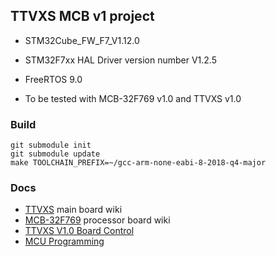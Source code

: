 ## TTVXS MCB v1 project

 * STM32Cube_FW_F7_V1.12.0
 * STM32F7xx HAL Driver version number V1.2.5
 * FreeRTOS 9.0

 * To be tested with MCB-32F769 v1.0 and TTVXS v1.0

### Build

```
git submodule init
git submodule update
make TOOLCHAIN_PREFIX=~/gcc-arm-none-eabi-8-2018-q4-major
```

### Docs

 * [TTVXS](https://afi-project.jinr.ru/projects/ttvxs/wiki) main board wiki
 * [MCB-32F769](https://afi-project.jinr.ru/projects/mcb-32f769/wiki/Wiki) processor board wiki
 * [TTVXS V1.0 Board Control](https://afi-project.jinr.ru/projects/ttvxs/wiki/TTVXS_V10_Board_Control)
 * [MCU Programming](https://afi-project.jinr.ru/projects/tdc72vhl/wiki/MCU_Programming)
